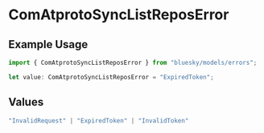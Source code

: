 # ComAtprotoSyncListReposError

## Example Usage

```typescript
import { ComAtprotoSyncListReposError } from "bluesky/models/errors";

let value: ComAtprotoSyncListReposError = "ExpiredToken";
```

## Values

```typescript
"InvalidRequest" | "ExpiredToken" | "InvalidToken"
```